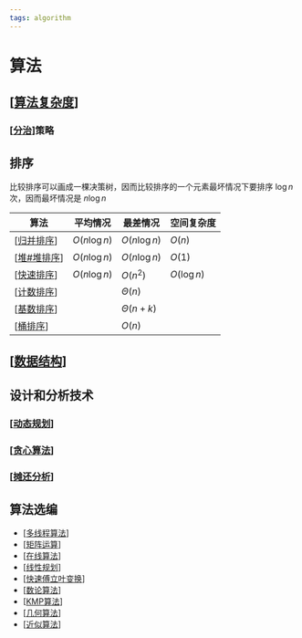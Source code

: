 ```yaml
---
tags: algorithm
---
```

# 算法

## [[算法复杂度]]

### [[分治]]策略

## 排序

比较排序可以画成一棵决策树，因而比较排序的一个元素最坏情况下要排序 $\log n$ 次，因而最坏情况是 $n \log n$

| 算法          | 平均情况     | 最差情况      | 空间复杂度  |
| ------------- | ------------ | ------------- | ----------- |
| [[归并排序]]  | $O(n\log n)$ | $O(n\log n)$  | $O(n)$      |
| [[堆#堆排序]] | $O(n\log n)$ | $O(n\log n)$  | $O(1)$      |
| [[快速排序]]  | $O(n\log n)$ | $O(n^2)$      | $O(\log n)$ |
| [[计数排序]]  |              | $\Theta(n)$   |             |
| [[基数排序]]  |              | $\Theta(n+k)$ |             |
| [[桶排序]]    |              | $O(n)$        |             |

## [[数据结构]]

## 设计和分析技术

### [[动态规划]]

### [[贪心算法]]

### [[摊还分析]]

## 算法选编

- [[多线程算法]]
- [[矩阵运算]]
- [[在线算法]]
- [[线性规划]]
- [[快速傅立叶变换]]
- [[数论算法]]
- [[KMP算法]]
- [[几何算法]]
- [[近似算法]]

[//begin]: # "Autogenerated link references for markdown compatibility"
[算法复杂度]: 算法复杂度.md "算法复杂度"
[分治]: 分治.md "分治"
[归并排序]: sort/归并排序.md "归并排序"
[堆#堆排序]: data_structure/堆.md "堆"
[快速排序]: sort/快速排序.md "快速排序"
[计数排序]: sort/计数排序.md "计数排序"
[基数排序]: sort/基数排序.md "radix sort"
[桶排序]: sort/桶排序.md "bucket sort"
[数据结构]: 数据结构.md "数据结构"
[动态规划]: 动态规划.md "动态规划"
[贪心算法]: 贪心算法.md "贪心算法"
[摊还分析]: 摊还分析.md "摊还分析"
[多线程算法]: algorithms/多线程算法.md "多线程算法"
[矩阵运算]: algorithms/矩阵运算.md "矩阵运算"
[在线算法]: algorithms/在线算法.md "在线算法"
[线性规划]: algorithms/线性规划.md "线性规划"
[快速傅立叶变换]: algorithms/快速傅立叶变换.md "快速傅立叶变换"
[数论算法]: algorithms/数论算法.md "数论算法"
[KMP算法]: algorithms/KMP算法.md "KMP算法"
[几何算法]: algorithms/几何算法.md "几何算法"
[近似算法]: algorithms/近似算法.md "近似算法"
[//end]: # "Autogenerated link references"
